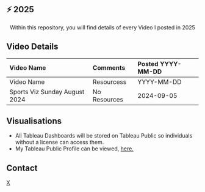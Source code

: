 ## ⚡ 2025

  <p align="center">
    Within this repository, you will find details of every Video I posted in 2025
    <br />
</div>

<!-- Details -->
## Video Details

| Video Name                                                                         | Comments                                        | Posted  YYYY-MM-DD                                    |
|:-----------------------------|:-----| :-----| 
| Video Name | Resourcess | YYYY-MM-DD |
| Sports Viz Sunday August 2024 | No Resources | 2024-09-05 |


<!-- Visualisation -->
## Visualisations

- All Tableau Dashboards will be stored on Tableau Public so individuals without a license can access them.
- My Tableau Public Profile can be viewed, [here.](https://public.tableau.com/app/profile/cj.mayes)

<!-- CONTACT -->
## Contact
[X](www.twitter.com/@_CJMayes)


